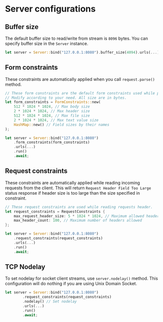# Server configurations

## Buffer size

The default buffer size to read/write from stream is `8096` bytes. You can specify buffer size in the `Server` instance.

```rust
let server = Server::bind("127.0.0.1:8080").buffer_size(4094).urls(...).run().await;
```

## Form constraints

These constraints are automatically applied when you call `request.parse()` method.

```rust
// These form constraints are the default form constraints used while parsing form body.
// Modify according to your need. All size are in bytes.
let form_constraints = FormConstraints::new(
    512 * 1024 * 1024, // Max body size
    2 * 1024 * 1024, // Max header size 
    512 * 1024 * 1024, // Max file size
    2 * 1024 * 1024, // Max text value size
    HashMap::new() // Field sizes by their names
);

let server = Server::bind("127.0.0.1:8080")
    .form_constraints(form_constraints)
    .urls(...)
    .run()
    .await;
```

## Request constraints

These constraints are automatically applied while reading incoming requests from the client.
This will return `Request Header Field Too Large` status response if header size is too large than the size specified in constraint.

```rust
// These request constraints are used while reading requests header.
let request_constraints = RequestConstraints {
    max_request_header_size: 5 * 1024 * 1024, // Maximum allowed header size in bytes
    max_header_count: 100, // Maximum number of headers allowed
};

let server = Server::bind("127.0.0.1:8080")
    .request_constraints(request_constraints)
    .urls(...)
    .run()
    .await;
```


## TCP Nodelay

To set nodelay for socket client streams, use `server.nodelay()` method. This configuration will do nothing 
if you are using Unix Domain Socket.

```rust
let server = Server::bind("127.0.0.1:8080")
        .request_constraints(request_constraints)
        .nodelay() // Set nodelay
        .urls(...)
        .run()
        .await;
```
